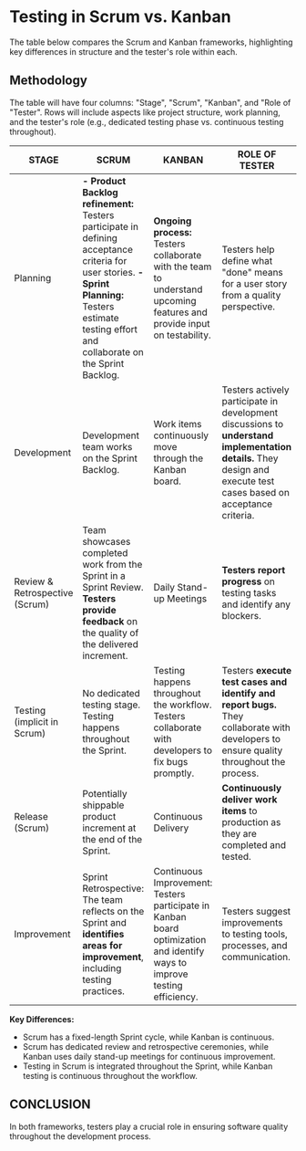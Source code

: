 # Testing in Scrum vs. Kanban

The table below compares the Scrum and Kanban frameworks, highlighting key differences in structure and the tester's role within each.

## Methodology

The table will have four columns: "Stage", "Scrum", "Kanban", and "Role of "Tester". Rows will include aspects like project structure, work planning, and the tester's role (e.g., dedicated testing phase vs. continuous testing throughout).

| STAGE | SCRUM | KANBAN | ROLE OF TESTER |
|-------|------|-----|----|
| Planning | **- Product Backlog refinement:** Testers participate in defining acceptance criteria for user stories. **- Sprint Planning:** Testers estimate testing effort and collaborate on the Sprint Backlog. | **Ongoing process:** Testers collaborate with the team to understand upcoming features and provide input on testability. | Testers help define what "done" means for a user story from a quality perspective. |
| Development | Development team works on the Sprint Backlog. | Work items continuously move through the Kanban board. | Testers actively participate in development discussions to **understand implementation details.** They design and execute test cases based on acceptance criteria. |
| Review & Retrospective (Scrum) | Team showcases completed work from the Sprint in a Sprint Review. **Testers provide feedback** on the quality of the delivered increment. | Daily Stand-up Meetings | **Testers report progress** on testing tasks and identify any blockers. |
| Testing (implicit in Scrum) | No dedicated testing stage. Testing happens throughout the Sprint. | Testing happens throughout the workflow. Testers collaborate with developers to fix bugs promptly. | Testers **execute test cases and identify and report bugs.** They collaborate with developers to ensure quality throughout the process. |
| Release (Scrum) | Potentially shippable product increment at the end of the Sprint. | Continuous Delivery | **Continuously deliver work items** to production as they are completed and tested. |
| Improvement | Sprint Retrospective: The team reflects on the Sprint and **identifies areas for improvement**, including testing practices. | Continuous Improvement: Testers participate in Kanban board optimization and identify ways to improve testing efficiency. | Testers suggest improvements to testing tools, processes, and communication. |

**Key Differences:**

- Scrum has a fixed-length Sprint cycle, while Kanban is continuous.
- Scrum has dedicated review and retrospective ceremonies, while Kanban uses daily stand-up meetings for continuous improvement.
- Testing in Scrum is integrated throughout the Sprint, while Kanban testing is continuous throughout the workflow.

## CONCLUSION
In both frameworks, testers play a crucial role in ensuring software quality throughout the development process.

